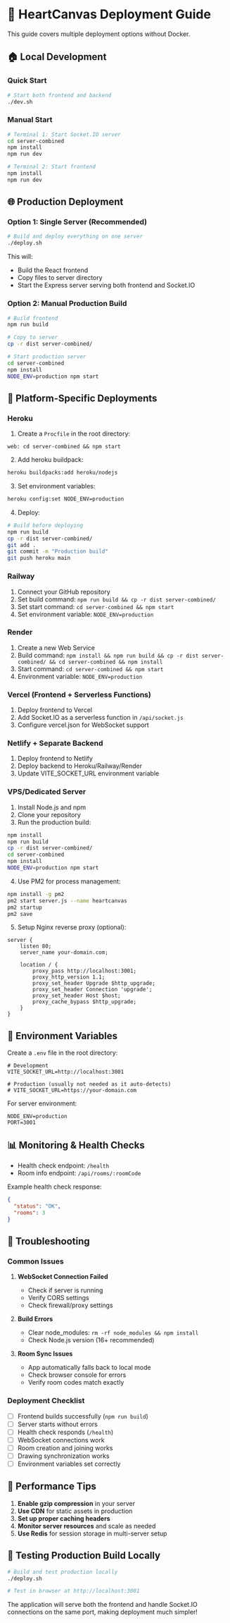 # 🚀 HeartCanvas Deployment Guide

This guide covers multiple deployment options without Docker.

## 🏠 Local Development

### Quick Start

```bash
# Start both frontend and backend
./dev.sh
```

### Manual Start

```bash
# Terminal 1: Start Socket.IO server
cd server-combined
npm install
npm run dev

# Terminal 2: Start frontend
npm install
npm run dev
```

## 🌐 Production Deployment

### Option 1: Single Server (Recommended)

```bash
# Build and deploy everything on one server
./deploy.sh
```

This will:

- Build the React frontend
- Copy files to server directory
- Start the Express server serving both frontend and Socket.IO

### Option 2: Manual Production Build

```bash
# Build frontend
npm run build

# Copy to server
cp -r dist server-combined/

# Start production server
cd server-combined
npm install
NODE_ENV=production npm start
```

## 🎯 Platform-Specific Deployments

### Heroku

1. Create a `Procfile` in the root directory:

```
web: cd server-combined && npm start
```

2. Add heroku buildpack:

```bash
heroku buildpacks:add heroku/nodejs
```

3. Set environment variables:

```bash
heroku config:set NODE_ENV=production
```

4. Deploy:

```bash
# Build before deploying
npm run build
cp -r dist server-combined/
git add .
git commit -m "Production build"
git push heroku main
```

### Railway

1. Connect your GitHub repository
2. Set build command: `npm run build && cp -r dist server-combined/`
3. Set start command: `cd server-combined && npm start`
4. Set environment variable: `NODE_ENV=production`

### Render

1. Create a new Web Service
2. Build command: `npm install && npm run build && cp -r dist server-combined/ && cd server-combined && npm install`
3. Start command: `cd server-combined && npm start`
4. Environment variable: `NODE_ENV=production`

### Vercel (Frontend + Serverless Functions)

1. Deploy frontend to Vercel
2. Add Socket.IO as a serverless function in `/api/socket.js`
3. Configure vercel.json for WebSocket support

### Netlify + Separate Backend

1. Deploy frontend to Netlify
2. Deploy backend to Heroku/Railway/Render
3. Update VITE_SOCKET_URL environment variable

### VPS/Dedicated Server

1. Install Node.js and npm
2. Clone your repository
3. Run the production build:

```bash
npm install
npm run build
cp -r dist server-combined/
cd server-combined
npm install
NODE_ENV=production npm start
```

4. Use PM2 for process management:

```bash
npm install -g pm2
pm2 start server.js --name heartcanvas
pm2 startup
pm2 save
```

5. Setup Nginx reverse proxy (optional):

```nginx
server {
    listen 80;
    server_name your-domain.com;

    location / {
        proxy_pass http://localhost:3001;
        proxy_http_version 1.1;
        proxy_set_header Upgrade $http_upgrade;
        proxy_set_header Connection 'upgrade';
        proxy_set_header Host $host;
        proxy_cache_bypass $http_upgrade;
    }
}
```

## 🔧 Environment Variables

Create a `.env` file in the root directory:

```env
# Development
VITE_SOCKET_URL=http://localhost:3001

# Production (usually not needed as it auto-detects)
# VITE_SOCKET_URL=https://your-domain.com
```

For server environment:

```env
NODE_ENV=production
PORT=3001
```

## 📊 Monitoring & Health Checks

- Health check endpoint: `/health`
- Room info endpoint: `/api/rooms/:roomCode`

Example health check response:

```json
{
  "status": "OK",
  "rooms": 3
}
```

## 🐛 Troubleshooting

### Common Issues

1. **WebSocket Connection Failed**

   - Check if server is running
   - Verify CORS settings
   - Check firewall/proxy settings

2. **Build Errors**

   - Clear node_modules: `rm -rf node_modules && npm install`
   - Check Node.js version (16+ recommended)

3. **Room Sync Issues**
   - App automatically falls back to local mode
   - Check browser console for errors
   - Verify room codes match exactly

### Deployment Checklist

- [ ] Frontend builds successfully (`npm run build`)
- [ ] Server starts without errors
- [ ] Health check responds (`/health`)
- [ ] WebSocket connections work
- [ ] Room creation and joining works
- [ ] Drawing synchronization works
- [ ] Environment variables set correctly

## 🎯 Performance Tips

1. **Enable gzip compression** in your server
2. **Use CDN** for static assets in production
3. **Set up proper caching headers**
4. **Monitor server resources** and scale as needed
5. **Use Redis** for session storage in multi-server setup

## 📱 Testing Production Build Locally

```bash
# Build and test production locally
./deploy.sh

# Test in browser at http://localhost:3001
```

The application will serve both the frontend and handle Socket.IO connections on the same port, making deployment much simpler!
